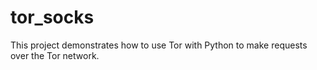 # tor_socks
This project demonstrates how to use Tor with Python to make requests over the Tor network.
